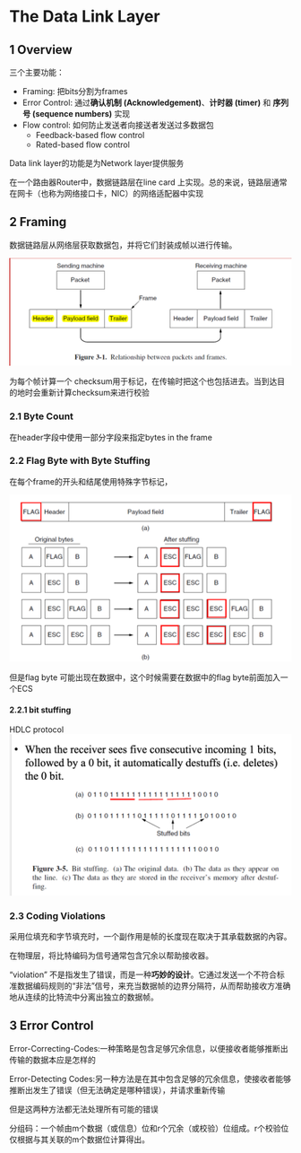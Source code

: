# The Data Link Layer

## 1 Overview

三个主要功能：
- Framing: 把bits分割为frames
- Error Control: 通过**确认机制 (Acknowledgement)**、**计时器 (timer)** 和 **序列号 (sequence numbers)** 实现
- Flow control: 如何防止发送者向接送者发送过多数据包
	- Feedback-based flow control
	- Rated-based flow control

Data link layer的功能是为Network layer提供服务


在一个路由器Router中，数据链路层在line card 上实现。总的来说，链路层通常在网卡（也称为网络接口卡，NIC）的网络适配器中实现

## 2 Framing

数据链路层从网络层获取数据包，并将它们封装成帧以进行传输。

![](assets/Pasted%20image%2020251010133343.png)

为每个帧计算一个 checksum用于标记，在传输时把这个也包括进去。当到达目的地时会重新计算checksum来进行校验

### 2.1 Byte Count

在header字段中使用一部分字段来指定bytes in the frame

### 2.2 Flag Byte with Byte Stuffing

在每个frame的开头和结尾使用特殊字节标记，

![](assets/Pasted%20image%2020251010135724.png)

但是flag byte 可能出现在数据中，这个时候需要在数据中的flag byte前面加入一个ECS

#### 2.2.1 bit stuffing

HDLC protocol
![](assets/Pasted%20image%2020251010135924.png)

### 2.3 Coding Violations

采用位填充和字节填充时，一个副作用是帧的长度现在取决于其承载数据的內容。

在物理层，将比特编码为信号通常包含冗余以帮助接收器。

“violation” 不是指发生了错误，而是一种**巧妙的设计**。它通过发送一个不符合标准数据编码规则的“非法”信号，来充当数据帧的边界分隔符，从而帮助接收方准确地从连续的比特流中分离出独立的数据帧。

## 3 Error Control

Error-Correcting-Codes:一种策略是包含足够冗余信息，以便接收者能够推断出传输的数据本应是怎样的

Error-Detecting Codes:另一种方法是在其中包含足够的冗余信息，使接收者能够推断出发生了错误（但无法确定是哪种错误），并请求重新传输

但是这两种方法都无法处理所有可能的错误

分组码：一个帧由m个数据（或信息）位和r个冗余（或校验）位组成。r个校验位仅根据与其关联的m个数据位计算得出。